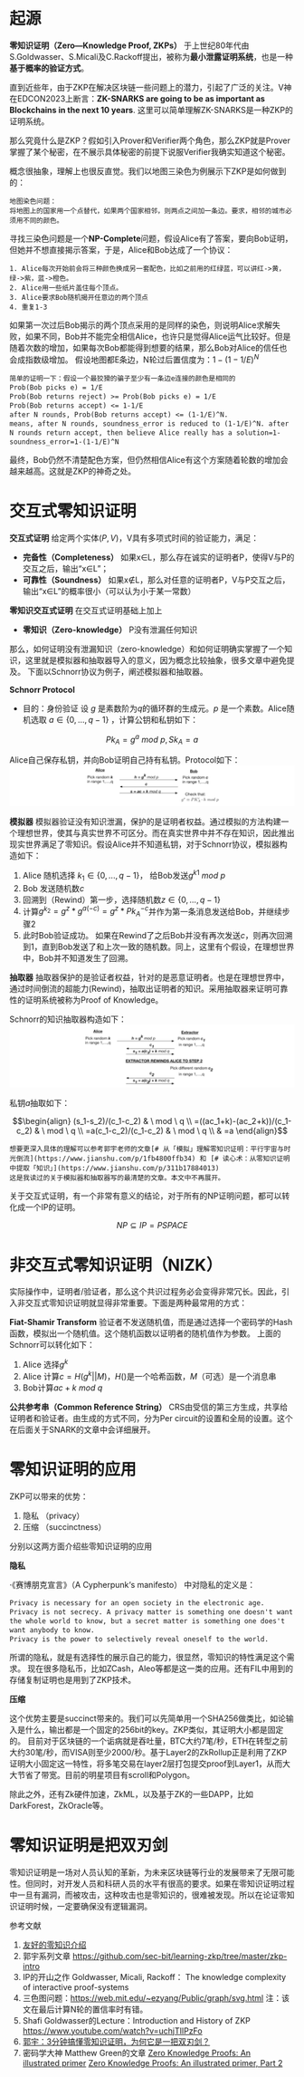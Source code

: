 # 起源

**零知识证明（Zero—Knowledge Proof, ZKPs）** 于上世纪80年代由S.Goldwasser、S.Micali及C.Rackoff提出，被称为**最小泄露证明系统**，也是一种**基于概率的验证方式**。

直到近些年，由于ZKP在解决区块链一些问题上的潜力，引起了广泛的关注。V神在EDCON2023上断言：**ZK-SNARKS are going to be as important as Blockchains in the next 10 years**.
这里可以简单理解ZK-SNARKS是一种ZKP的证明系统。

那么究竟什么是ZKP？假如引入Prover和Verifier两个角色，那么ZKP就是Prover掌握了某个秘密，在不展示具体秘密的前提下说服Verifier我确实知道这个秘密。

概念很抽象，理解上也很反直觉。我们以地图三染色为例展示下ZKP是如何做到的：
```
地图染色问题：
将地图上的国家用一个点替代，如果两个国家相邻，则两点之间加一条边。要求，相邻的城市必须用不同的颜色。
```
寻找三染色问题是一个**NP-Complete**问题，假设Alice有了答案，要向Bob证明，但她并不想直接揭示答案，于是，Alice和Bob达成了一个协议：
```
1. Alice每次开始前会将三种颜色换成另一套配色，比如之前用的红绿蓝，可以讲红->黄，绿->紫，蓝->橙色。
2. Alice用一些纸片盖住每个顶点。
3. Alice要求Bob随机揭开任意边的两个顶点
4. 重复1-3
```
如果第一次过后Bob揭示的两个顶点采用的是同样的染色，则说明Alice求解失败，如果不同，Bob并不能完全相信Alice，也许只是觉得Alice运气比较好。但是随着次数的增加，如果每次Bob都能得到想要的结果，那么Bob对Alice的信任也会成指数级增加。
假设地图都E条边，N轮过后置信度为：$`1-(1-1/E)^N`$
```
简单的证明一下：假设一个最狡猾的骗子至少有一条边e连接的颜色是相同的
Prob(Bob picks e) = 1/E
Prob(Bob returns reject) >= Prob(Bob picks e) = 1/E
Prob(Bob returns accept) <= 1-1/E
after N rounds, Prob(Bob returns accept) <= (1-1/E)^N.
means, after N rounds, soundness_error is reduced to (1-1/E)^N. after N rounds return accept, then believe Alice really has a solution=1-soundness_error=1-(1-1/E)^N
```
最终，Bob仍然不清楚配色方案，但仍然相信Alice有这个方案随着轮数的增加会越来越高。这就是ZKP的神奇之处。

# 交互式零知识证明

**交互式证明**
给定两个实体$(P,V)$，V具有多项式时间的验证能力，满足：
- **完备性（Completeness）** 如果x∈L，那么存在诚实的证明者P，使得V与P的交互之后，输出“x∈L”；
- **可靠性（Soundness）** 如果x∉L，那么对任意的证明者P，V与P交互之后，输出“x∈L”的概率很小（可以认为小于某一常数）

**零知识交互式证明**
在交互式证明基础上加上
- **零知识（Zero-knowledge）** P没有泄漏任何知识

那么，如何证明没有泄漏知识（zero-knowledge）和如何证明确实掌握了一个知识，这里就是模拟器和抽取器导入的意义，因为概念比较抽象，很多文章中避免提及。
下面以Schnorr协议为例子，阐述模拟器和抽取器。

**Schnorr Protocol**
- 目的：身份验证
设 $`g`$ 是素数阶为$`q`$的循环群的生成元。$`p`$ 是一个素数。Alice随机选取 $`a \in\{0, ..., q-1\}`$ ，计算公钥和私钥如下：
```math
Pk_A=g^a\  mod\  p, Sk_A = a
```
Alice自己保存私钥，并向Bob证明自己持有私钥。Protocol如下：
![](images/Schnorr.png)

**模拟器**
模拟器验证没有知识泄漏，保护的是证明者权益。通过模拟的方法构建一个理想世界，使其与真实世界不可区分。而在真实世界中并不存在知识，因此推出现实世界满足了零知识。假设Alice并不知道私钥，对于Schnorr协议，模拟器构造如下：
1. Alice 随机选择 $`k_1 \in \{0, ..., q-1\}`$， 给Bob发送$`g^{k1} \ mod \ p`$
2. Bob 发送随机数$`c`$
3. 回溯到（Rewind）第一步，选择随机数$`z \in \{0, ..., q-1\}`$
4. 计算$`g^{k_2}=g^z*g^{a(-c)}=g^z*Pk_A^{-c}`$并作为第一条消息发送给Bob，并继续步骤2
5. 此时Bob验证成功。
如果在Rewind了之后Bob并没有再次发送$`c`$，则再次回溯到1，直到Bob发送了和上次一致的随机数。同上，这里有个假设，在理想世界中，Bob并不知道发生了回溯。


**抽取器**
抽取器保护的是验证者权益，针对的是恶意证明者。也是在理想世界中，通过时间倒流的超能力(Rewind)，抽取出证明者的知识。采用抽取器来证明可靠性的证明系统被称为Proof of Knowledge。

Schnorr的知识抽取器构造如下：
![](images/schnorr-extractor.png)

私钥$`a`$抽取如下：
```math
\begin{align}
 (s_1-s_2)/(c_1-c_2) & \ mod \ q \\
=((ac_1+k)-(ac_2+k))/(c_1-c_2) & \ mod \ q \\
=a(c_1-c_2)/(c_1-c_2) & \ mod \ q \\
& =a
\end{align}
```

```
想要更深入具体的理解可以参考郭宇老师的文章[# 从「模拟」理解零知识证明：平行宇宙与时光倒流](https://www.jianshu.com/p/1fb4800ffb34) 和 [# 读心术：从零知识证明中提取「知识」](https://www.jianshu.com/p/311b17884013)
这是我读过的关于模拟器和抽取器写的最清楚的文章。本文中不再展开。
```

关于交互式证明，有一个非常有意义的结论，对于所有的NP证明问题，都可以转化成一个IP的证明。
```math
NP \subseteq  IP=PSPACE
```

# **非交互式零知识证明（NIZK）**

实际操作中，证明者/验证者，那么这个共识过程务必会变得非常冗长。因此，引入非交互式零知识证明就显得非常重要。下面是两种最常用的方式：

**Fiat-Shamir Transform**
验证者不发送随机值，而是通过选择一个密码学的Hash函数，模拟出一个随机值。这个随机函数以证明者的随机值作为参数。
上面的Schnorr可以转化如下：
1. Alice 选择$`g^k`$
2. Alice 计算$`c=H(g^k||M)`$，$`H()`$是一个哈希函数，$`M`$（可选）是一个消息串
3. Bob计算$`ac+k \ mod\ q`$


**公共参考串（Common Reference String）**
CRS由受信的第三方生成，共享给证明者和验证者。由生成的方式不同，分为Per circuit的设置和全局的设置。这个在后面关于SNARK的文章中会详细展开。


# 零知识证明的应用

ZKP可以带来的优势：
1. 隐私 （privacy）
2. 压缩 （succinctness）

分别以这两方面介绍些零知识证明的应用

**隐私**

·《赛博朋克宣言》（A Cypherpunk‘s manifesto） 中对隐私的定义是：
```
Privacy is necessary for an open society in the electronic age.
Privacy is not secrecy. A privacy matter is something one doesn't want the whole world to know, but a secret matter is something one does't want anybody to know.
Privacy is the power to selectively reveal oneself to the world.
```
所谓的隐私，就是有选择性的展示自己的能力，很显然，零知识的特性满足这个需求。
现在很多隐私币，比如ZCash，Aleo等都是这一类的应用。还有FIL中用到的存储复制证明也是用到了ZKP技术。

**压缩**

这个优势主要是succinct带来的。我们可以先简单用一个SHA256做类比，如论输入是什么，输出都是一个固定的256bit的key。ZKP类似，其证明大小都是固定的。
目前对于区块链的一个诟病就是吞吐量，BTC大约7笔/秒，ETH在转型之前大约30笔/秒，而VISA则至少2000/秒。基于Layer2的ZkRollup正是利用了ZKP证明大小固定这一特性，将多笔交易在layer2层打包提交proof到Layer1，从而大大节省了带宽。目前的明星项目有scroll和Polygon。

除此之外，还有Zk硬件加速，ZkML，以及基于ZK的一些DAPP，比如DarkForest，ZkOracle等。


# 零知识证明是把双刃剑

零知识证明是一场对人员认知的革新，为未来区块链等行业的发展带来了无限可能性。但同时，对开发人员和科研人员的水平有很高的要求。如果在零知识证明过程中一旦有漏洞，而被攻击，这种攻击也是零知识的，很难被发现。所以在论证零知识证明时候，一定要确保没有逻辑漏洞。



参考文献
1. [友好的零知识介绍](https://learnblockchain.cn/article/6184)
2. 郭宇系列文章 https://github.com/sec-bit/learning-zkp/tree/master/zkp-intro
3. IP的开山之作  Goldwasser, Micali, Rackoff： The knowledge complexity of interactive proof-systems
4. 三色图问题：https://web.mit.edu/~ezyang/Public/graph/svg.html 注：该文在最后计算N轮的置信率时有错。
5. Shafi Goldwasser的Lecture：Introduction and History of ZKP
     https://www.youtube.com/watch?v=uchjTIlPzFo
6. [郭宇：3分钟搞懂零知识证明，为何它是一把双刃剑？](https://www.8btc.com/article/537797)
7.  密码学大神 Matthew Green的文章
   [Zero Knowledge Proofs: An illustrated primer](https://blog.cryptographyengineering.com/2014/11/27/zero-knowledge-proofs-illustrated-primer/)
   [Zero Knowledge Proofs: An illustrated primer, Part 2](https://blog.cryptographyengineering.com/2017/01/21/zero-knowledge-proofs-an-illustrated-primer-part-2/)
